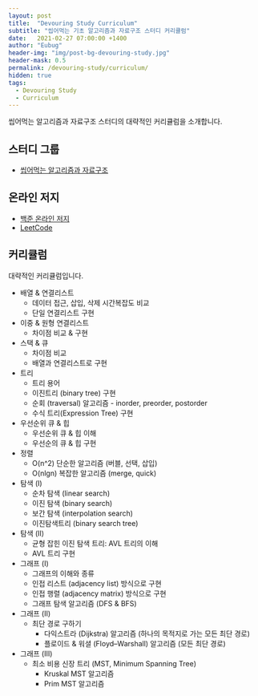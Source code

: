 ```yaml
---
layout: post
title:  "Devouring Study Curriculum"
subtitle: "씹어먹는 기초 알고리즘과 자료구조 스터디 커리큘럼"
date:   2021-02-27 07:00:00 +1400
author: "Eubug"
header-img: "img/post-bg-devouring-study.jpg"
header-mask: 0.5
permalink: /devouring-study/curriculum/
hidden: true
tags:
  - Devouring Study
  - Curriculum
---
```


씹어먹는 알고리즘과 자료구조 스터디의 대략적인 커리큘럼을 소개합니다.

## 스터디 그룹
- [씹어먹는 알고리즘과 자료구조](https://github.com/devouring-algorithm/algorithm-study-s1)

## 온라인 저지
- [백준 온라인 저지](https://www.acmicpc.net)
- [LeetCode](https://leetcode.com)

## 커리큘럼

대략적인 커리큘럼입니다.

- 배열 & 연결리스트
	- 데이터 접근, 삽입, 삭제 시간복잡도 비교 
	- 단일 연결리스트 구현
- 이중 & 원형 연결리스트
	- 차이점 비교 & 구현
- 스택 & 큐
	- 차이점 비교
	- 배열과 연결리스트로 구현
- 트리
	- 트리 용어
	- 이진트리 (binary tree) 구현
	- 순회 (traversal) 알고리즘 - inorder, preorder, postorder
	- 수식 트리(Expression Tree) 구현
- 우선순위 큐 & 힙
	- 우선순위 큐 & 힙 이해  
	- 우선순의 큐 & 힙 구현
- 정렬
	- O(n^2) 단순한 알고리즘 (버블, 선택, 삽입)
	- O(nlgn) 복잡한 알고리즘 (merge, quick)
- 탐색 (I)
	- 순차 탐색 (linear search)
	- 이진 탐색 (binary search)
	- 보간 탐색 (interpolation search)
	- 이진탐색트리 (binary search tree) 
- 탐색 (II)
	- 균형 잡힌 이진 탐색 트리: AVL 트리의 이해
	- AVL 트리 구현
- 그래프 (I)
	- 그래프의 이해와 종류  
	- 인접 리스트 (adjacency list) 방식으로 구현
	- 인접 행렬 (adjacency matrix) 방식으로 구현
	- 그래프 탐색 알고리즘 (DFS & BFS)
- 그래프 (II) 
	- 최단 경로 구하기
		- 다익스트라 (Dijkstra) 알고리즘 (하나의 목적지로 가는 모든 최단 경로)
		- 플로이드 & 워셜 (Floyd–Warshall) 알고리즘 (모든 최단 경로)
- 그래프 (III) 
	- 최소 비용 신장 트리 (MST, Minimum Spanning Tree)
		- Kruskal MST 알고리즘
		- Prim MST 알고리즘